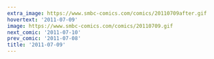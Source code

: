 ```yaml
---
extra_image: https://www.smbc-comics.com/comics/20110709after.gif
hovertext: '2011-07-09'
image: https://www.smbc-comics.com/comics/20110709.gif
next_comic: '2011-07-10'
prev_comic: '2011-07-08'
title: '2011-07-09'
---
```



